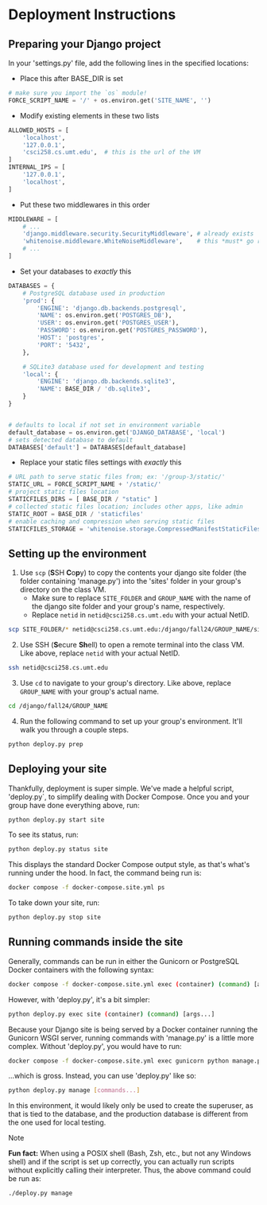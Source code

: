 # Deployment Instructions

## Preparing your Django project

In your 'settings.py' file, add the following lines in the specified locations:


- Place this after BASE_DIR is set
```python
# make sure you import the `os` module!
FORCE_SCRIPT_NAME = '/' + os.environ.get('SITE_NAME', '')
```


- Modify existing elements in these two lists
```python
ALLOWED_HOSTS = [
	'localhost',
	'127.0.0.1',
	'csci258.cs.umt.edu',  # this is the url of the VM
]
INTERNAL_IPS = [
	'127.0.0.1',
	'localhost',
]
```


- Put these two middlewares in this order
```python
MIDDLEWARE = [
	# ... 
	'django.middleware.security.SecurityMiddleware', # already exists
    'whitenoise.middleware.WhiteNoiseMiddleware',    # this *must* go right after the one above
	# ...
]
```



- Set your databases to *exactly* this
```python
DATABASES = {
	# PostgreSQL database used in production
    'prod': {
		'ENGINE': 'django.db.backends.postgresql',
		'NAME': os.environ.get('POSTGRES_DB'),
		'USER': os.environ.get('POSTGRES_USER'),
		'PASSWORD': os.environ.get('POSTGRES_PASSWORD'),
		'HOST': 'postgres',
		'PORT': '5432',
	},

	# SQLite3 database used for development and testing
	'local': {
        'ENGINE': 'django.db.backends.sqlite3',
        'NAME': BASE_DIR / 'db.sqlite3',
    }
}


# defaults to local if not set in environment variable
default_database = os.environ.get('DJANGO_DATABASE', 'local')
# sets detected database to default
DATABASES['default'] = DATABASES[default_database]
```


- Replace your static files settings with *exactly* this
```python
# URL path to serve static files from; ex: '/group-3/static/'
STATIC_URL = FORCE_SCRIPT_NAME + '/static/'
# project static files location
STATICFILES_DIRS = [ BASE_DIR / "static" ]
# collected static files location; includes other apps, like admin
STATIC_ROOT = BASE_DIR / 'staticfiles'
# enable caching and compression when serving static files
STATICFILES_STORAGE = 'whitenoise.storage.CompressedManifestStaticFilesStorage'
```


## Setting up the environment

1. Use `scp` (**S**SH **C**o**p**y) to copy the contents your django site folder (the folder containing 'manage.py') into the 'sites' folder in your group's directory on the class VM.
	- Make sure to replace `SITE_FOLDER` and `GROUP_NAME` with the name of the django site folder and your group's name, respectively.
	- Replace `netid` in `netid@csci258.cs.umt.edu` with your actual NetID.
```bash
scp SITE_FOLDER/* netid@csci258.cs.umt.edu:/django/fall24/GROUP_NAME/site/*
```

2. Use SSH (**S**ecure **Sh**ell) to open a remote terminal into the class VM. Like above, replace `netid` with your actual NetID.
```bash
ssh netid@csci258.cs.umt.edu
```

3. Use `cd` to navigate to your group's directory. Like above, replace `GROUP_NAME` with your group's actual name.
```bash
cd /django/fall24/GROUP_NAME
```

4. Run the following command to set up your group's environment. It'll walk you through a couple steps.
```bash
python deploy.py prep
```

## Deploying your site

Thankfully, deployment is super simple. We've made a helpful script, 'deploy.py`, to simplify dealing with Docker Compose. Once you and your group have done everything above, run:
```bash
python deploy.py start site
```

To see its status, run:
```bash
python deploy.py status site
```
This displays the standard Docker Compose output style, as that's what's running under the hood. In fact, the command being run is:
```bash
docker compose -f docker-compose.site.yml ps
```

To take down your site, run:
```bash
python deploy.py stop site
```


## Running commands inside the site

Generally, commands can be run in either the Gunicorn or PostgreSQL Docker containers with the following syntax:
```bash
docker compose -f docker-compose.site.yml exec (container) (command) [args...]
```
However, with 'deploy.py', it's a bit simpler:
```bash
python deploy.py exec site (container) (command) [args...]
```

Because your Django site is being served by a Docker container running the Gunicorn WSGI server, running commands with 'manage.py' is a little more complex. Without 'deploy.py', you would have to run:
```bash
docker compose -f docker-compose.site.yml exec gunicorn python manage.py (command) [args...]
```
...which is gross. Instead, you can use 'deploy.py' like so:

```bash
python deploy.py manage [commands...]
```

In this environment, it would likely only be used to create the superuser, as that is tied to the database, and the production database is different from the one used for local testing.

> [!NOTE]
> **Fun fact:** When using a POSIX shell (Bash, Zsh, etc., but not any Windows shell) and if the script is set up correctly, you can actually run scripts without explicitly calling their interpreter. Thus, the above command could be run as: 
> ```bash
> ./deploy.py manage
> ```
